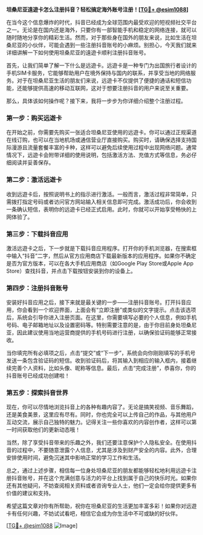 **坦桑尼亚遠遊卡怎么注册抖音？轻松搞定海外账号注册！[[TG💪+ @esim1088](https://t.me/s/esim1088)]**

在当今这个信息爆炸的时代，抖音已经成为全球范围内最受欢迎的短视频社交平台之一。无论是在国内还是海外，只要你有一部智能手机和稳定的网络连接，就可以随时随地分享你的精彩生活。然而，对于那些身在国外的朋友来说，比如生活在坦桑尼亚的小伙伴，可能会遇到一些注册抖音账号的小麻烦。别担心，今天我们就来详细讲解一下如何使用坦桑尼亚的遠遊卡顺利注册抖音账号。

首先，让我们简单了解一下什么是远遊卡。远遊卡是一种专门为出国旅行者设计的手机SIM卡服务，它能够帮助用户在境外保持与国内的联系，并享受当地的网络服务。对于在坦桑尼亚生活的朋友们来说，远遊卡不仅提供了便捷的通话和短信功能，还能够提供高速的移动互联网，这对于想要注册抖音的用户来说至关重要。

那么，具体该如何操作呢？接下来，我将一步步为你详细介绍整个注册过程。

### 第一步：购买远遊卡

在开始之前，你需要先购买一张适合坦桑尼亚使用的远遊卡。你可以通过正规渠道在线订购，也可以在当地机场或通信营业厅直接购买。购买时，请确保选择支持国际漫游且流量套餐丰富的卡种，这样可以避免后续使用过程中出现网络问题。通常情况下，远遊卡会附带详细的使用说明，包括激活方法、充值方式等信息，务必仔细阅读并妥善保存。

### 第二步：激活远遊卡

收到远遊卡后，按照说明书上的指示进行激活。一般而言，激活过程非常简单，只需拨打指定号码或者访问官方网站输入相关信息即可完成。激活成功后，你会收到一条确认短信，表明你的远遊卡已经正式启用。此时，你就可以开始享受畅快的上网体验了。

### 第三步：下载抖音应用

激活远遊卡之后，下一步就是下载抖音应用程序。打开你的手机浏览器，在搜索框中输入“抖音”二字，然后从官方应用商店下载最新版本的应用程序。如果你不确定是否为官方版本，可以在各大手机应用商店（如Google Play Store或Apple App Store）查找抖音，并点击下载按钮安装到你的设备上。

### 第四步：注册抖音账号

安装好抖音应用之后，接下来就是最关键的一步——注册抖音账号。打开抖音应用，你会看到一个欢迎界面，上面会有“立即注册”或类似的文字提示。点击该选项后，系统会引导你进入注册页面。在这里，你需要填写必要的个人信息，例如手机号码、电子邮箱地址以及设置密码等。特别需要注意的是，由于你目前身处坦桑尼亚，因此建议使用当地运营商提供的手机号码进行注册，以确保验证码能够正常接收。

当你填完所有必填项之后，点击“提交”或“下一步”，系统会向你刚刚填写的手机号发送一条包含验证码的短信。收到验证码后，将其输入到相应的输入框内，接着继续完善个人资料，比如头像、昵称等信息。最后，点击“完成注册”，恭喜你，你的抖音账号已经成功创建啦！

### 第五步：探索抖音世界

现在，你可以尽情地浏览抖音上的各种有趣内容了。无论是搞笑视频、音乐舞蹈，还是美食美景，这里应有尽有。同时，你也完全可以上传自己的作品，与其他用户互动交流，展示自己独特的魅力。记得关注一些你喜欢的内容创作者，这样可以第一时间获取他们的更新动态哦！

当然，除了享受抖音带来的乐趣之外，我们还要注意保护个人隐私安全。在使用抖音的过程中，不要随意泄露个人信息，尤其是涉及到财产安全的内容。此外，合理安排使用时间，避免沉迷其中影响正常的学习工作和生活。

总之，通过上述步骤，相信每一位身处坦桑尼亚的朋友都能够轻松地利用远遊卡注册抖音账号，并在这个充满创意与活力的平台上找到属于自己的快乐时光。如果你还有其他疑问，不妨查阅相关资料或者咨询专业人士，他们一定会给你提供更多有价值的建议和支持。

希望这篇文章对你有所帮助，祝你在坦桑尼亚的生活更加丰富多彩！如果你对远遊卡有任何兴趣，不妨试试看吧，相信它会成为你生活中不可或缺的好伙伴。

[[TG💪+ @esim1088](https://t.me/s/esim1088) ![Image](https://i.postimg.cc/4NQfJmqS/Snipaste-2025-05-13-00-14-12.png)]